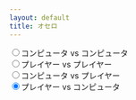 ```yaml
---
layout: default
title: オセロ
---
```

<div style="display:flex;">
  <canvas id="canvas" style="background-color: green;"></canvas>
  <div id="option">
    <label><input type="radio" name="vs" value="-1">コンピュータ vs コンピュータ</label><br>
    <label><input type="radio" name="vs" value="0">プレイヤー vs プレイヤー</label><br>
    <label><input type="radio" name="vs" value="1">コンピュータ vs プレイヤー</label><br>
    <label><input type="radio" name="vs" value="2" checked="checked">プレイヤー vs コンピュータ</label><br>
  </div>
</div>
<div id="message"></div>
<script src="./index.js" type="module"></script>